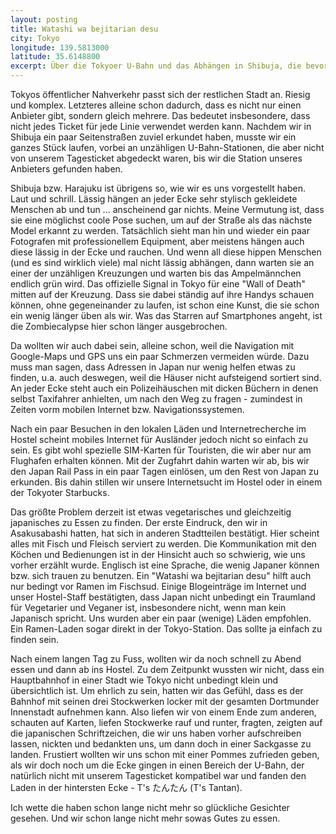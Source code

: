 ```yaml
---
layout: posting
title: Watashi wa bejitarian desu
city: Tokyo
longitude: 139.5813000
latitude: 35.6148800
excerpt: Über die Tokyoer U-Bahn und das Abhängen in Shibuja, die bevorstehende Zombiecalypse und das mobile Internet als Ausländer, als auch die verzweifelte Suche nach vegetarischen Ramen.
---
```


Tokyos öffentlicher Nahverkehr passt sich der restlichen Stadt an. Riesig und komplex. Letzteres alleine schon dadurch, dass es nicht nur einen Anbieter gibt, sondern gleich mehrere. Das bedeutet insbesondere, dass nicht jedes Ticket für jede Linie verwendet werden kann. Nachdem wir in Shibuja ein paar Seitenstraßen zuviel erkundet haben, musste wir ein ganzes Stück laufen, vorbei an unzähligen U-Bahn-Stationen, die aber nicht von unserem Tagesticket abgedeckt waren, bis wir die Station unseres Anbieters gefunden haben.

Shibuja bzw. Harajuku ist übrigens so, wie wir es uns vorgestellt haben. Laut und schrill. Lässig hängen an jeder Ecke sehr stylisch gekleidete Menschen ab und tun ... anscheinend gar nichts. Meine Vermutung ist, dass sie eine möglichst coole Pose suchen, um auf der Straße als das nächste Model erkannt zu werden. Tatsächlich sieht man hin und wieder ein paar Fotografen mit professionellem Equipment, aber meistens hängen auch diese lässig in der Ecke und rauchen. Und wenn all diese hippen Menschen (und es sind wirklich viele) mal nicht lässig abhängen, dann warten sie an einer der unzähligen Kreuzungen und warten bis das Ampelmännchen endlich grün wird. Das offizielle Signal in Tokyo für eine "Wall of Death" mitten auf der Kreuzung. Dass sie dabei ständig auf ihre Handys schauen können, ohne gegeneinander zu laufen, ist schon eine Kunst, die sie schon ein wenig länger üben als wir. Was das Starren auf Smartphones angeht, ist die Zombiecalypse hier schon länger ausgebrochen.

Da wollten wir auch dabei sein, alleine schon, weil die Navigation mit Google-Maps und GPS uns ein paar Schmerzen vermeiden würde. Dazu muss man sagen, dass Adressen in Japan nur wenig helfen etwas zu finden, u.a. auch deswegen, weil die Häuser nicht aufsteigend sortiert sind. An jeder Ecke steht auch ein Polizeihäuschen mit dicken Büchern in denen selbst Taxifahrer anhielten, um nach den Weg zu fragen - zumindest in Zeiten vorm mobilen Internet bzw. Navigationssystemen.

<!-- images -->

Nach ein paar Besuchen in den lokalen Läden und Internetrecherche im Hostel scheint mobiles Internet für Ausländer jedoch nicht so einfach zu sein. Es gibt wohl spezielle SIM-Karten für Touristen, die wir aber nur am Flughafen erhalten können. Mit der Zugfahrt dahin warten wir ab, bis wir den Japan Rail Pass in ein paar Tagen einlösen, um den Rest von Japan zu erkunden. Bis dahin stillen wir unsere Internetsucht im Hostel oder in einem der Tokyoter Starbucks.

Das größte Problem derzeit ist etwas vegetarisches und gleichzeitig japanisches zu Essen zu finden. Der erste Eindruck, den wir in Asakusabashi hatten, hat sich in anderen Stadtteilen bestätigt. Hier scheint alles mit Fisch und Fleisch serviert zu werden. Die Kommunikation mit den Köchen und Bedienungen ist in der Hinsicht auch so schwierig, wie uns vorher erzählt wurde. Englisch ist eine Sprache, die wenig Japaner können bzw. sich trauen zu benutzen. Ein "Watashi wa bejitarian desu" hilft auch nur bedingt vor Ramen im Fischsud. Einige Blogeinträge im Internet und unser Hostel-Staff bestätigten, dass Japan nicht unbedingt ein Traumland für Vegetarier und Veganer ist, insbesondere nicht, wenn man kein Japanisch spricht. Uns wurden aber ein paar (wenige) Läden empfohlen. Ein Ramen-Laden sogar direkt in der Tokyo-Station. Das sollte ja einfach zu finden sein.

Nach einem langen Tag zu Fuss, wollten wir da noch schnell zu Abend essen und dann ab ins Hostel. Zu dem Zeitpunkt wussten wir nicht, dass ein Hauptbahnhof in einer Stadt wie Tokyo nicht unbedingt klein und übersichtlich ist. Um ehrlich zu sein, hatten wir das Gefühl, dass es der Bahnhof mit seinen drei Stockwerken locker mit der gesamten Dortmunder Innenstadt aufnehmen kann. Also liefen wir von einem Ende zum anderen, schauten auf Karten, liefen Stockwerke rauf und runter, fragten, zeigten auf die japanischen Schriftzeichen, die wir uns haben vorher aufschreiben lassen, nickten und bedankten uns, um dann doch in einer Sackgasse zu landen. Frustiert wollten wir uns schon mit einer Pommes zufrieden geben, als wir doch noch um die Ecke gingen in einen Bereich der U-Bahn, der natürlich nicht mit unserem Tagesticket kompatibel war und fanden den Laden in der hintersten Ecke - T's たんたん (T's Tantan). 

Ich wette die haben schon lange nicht mehr so glückliche Gesichter gesehen. Und wir schon lange nicht mehr sowas Gutes zu essen.
